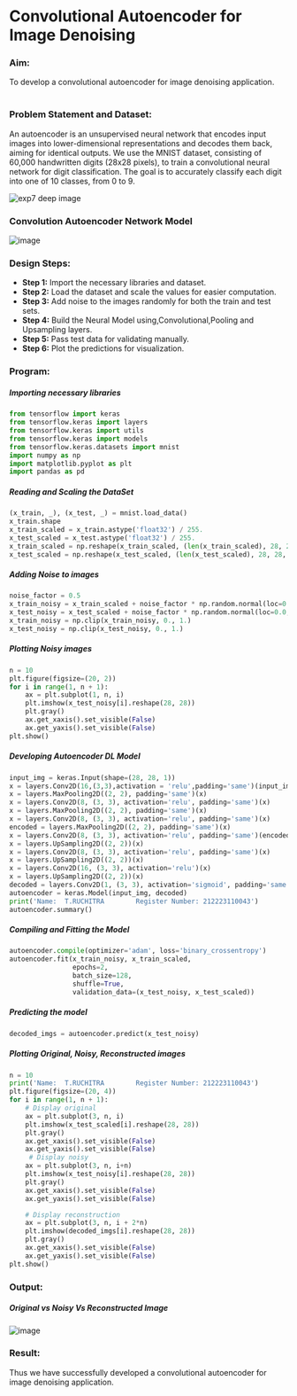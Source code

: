 # Convolutional Autoencoder for Image Denoising
### Aim:
To develop a convolutional autoencoder for image denoising application. &emsp;&emsp;&emsp;&emsp;&emsp;&emsp;
### Problem Statement and Dataset:
An autoencoder is an unsupervised neural network that encodes input images into lower-dimensional representations and decodes them back, aiming for identical outputs. We use the MNIST dataset, consisting of 60,000 handwritten digits (28x28 pixels), to train a convolutional neural network for digit classification. The goal is to accurately classify each digit into one of 10 classes, from 0 to 9.

![exp7 deep image](https://github.com/user-attachments/assets/f41c9357-670e-453f-ae1b-0fc027320b92)

### Convolution Autoencoder Network Model
![image](https://github.com/user-attachments/assets/3dc3405d-22eb-400e-9fc5-291a04d2f26c)
### Design Steps:
- **Step 1:** Import the necessary libraries and dataset.
- **Step 2:** Load the dataset and scale the values for easier computation.
- **Step 3:** Add noise to the images randomly for both the train and test sets.
- **Step 4:** Build the Neural Model using,Convolutional,Pooling and Upsampling layers.
- **Step 5:** Pass test data for validating manually.
- **Step 6:** Plot the predictions for visualization.

### Program:
##### Importing necessary libraries
```Python
from tensorflow import keras
from tensorflow.keras import layers
from tensorflow.keras import utils
from tensorflow.keras import models
from tensorflow.keras.datasets import mnist
import numpy as np
import matplotlib.pyplot as plt
import pandas as pd

```
##### Reading and Scaling the DataSet
```Python
(x_train, _), (x_test, _) = mnist.load_data()
x_train.shape
x_train_scaled = x_train.astype('float32') / 255.
x_test_scaled = x_test.astype('float32') / 255.
x_train_scaled = np.reshape(x_train_scaled, (len(x_train_scaled), 28, 28, 1))
x_test_scaled = np.reshape(x_test_scaled, (len(x_test_scaled), 28, 28, 1))
```
##### Adding Noise to images
```Python
noise_factor = 0.5
x_train_noisy = x_train_scaled + noise_factor * np.random.normal(loc=0.0, scale=1.0, size=x_train_scaled.shape)
x_test_noisy = x_test_scaled + noise_factor * np.random.normal(loc=0.0, scale=1.0, size=x_test_scaled.shape)
x_train_noisy = np.clip(x_train_noisy, 0., 1.)
x_test_noisy = np.clip(x_test_noisy, 0., 1.)
```
##### Plotting Noisy images
```Python
n = 10
plt.figure(figsize=(20, 2))
for i in range(1, n + 1):
    ax = plt.subplot(1, n, i)
    plt.imshow(x_test_noisy[i].reshape(28, 28))
    plt.gray()
    ax.get_xaxis().set_visible(False)
    ax.get_yaxis().set_visible(False)
plt.show()
```
##### Developing Autoencoder DL Model
```Python
input_img = keras.Input(shape=(28, 28, 1))
x = layers.Conv2D(16,(3,3),activation = 'relu',padding='same')(input_img)
x = layers.MaxPooling2D((2, 2), padding='same')(x)
x = layers.Conv2D(8, (3, 3), activation='relu', padding='same')(x)
x = layers.MaxPooling2D((2, 2), padding='same')(x)
x = layers.Conv2D(8, (3, 3), activation='relu', padding='same')(x)
encoded = layers.MaxPooling2D((2, 2), padding='same')(x)
x = layers.Conv2D(8, (3, 3), activation='relu', padding='same')(encoded)
x = layers.UpSampling2D((2, 2))(x)
x = layers.Conv2D(8, (3, 3), activation='relu', padding='same')(x)
x = layers.UpSampling2D((2, 2))(x)
x = layers.Conv2D(16, (3, 3), activation='relu')(x)
x = layers.UpSampling2D((2, 2))(x)
decoded = layers.Conv2D(1, (3, 3), activation='sigmoid', padding='same')(x)
autoencoder = keras.Model(input_img, decoded)
print('Name:  T.RUCHITRA        Register Number: 212223110043')
autoencoder.summary()
```
##### Compiling and Fitting the Model
```Python
autoencoder.compile(optimizer='adam', loss='binary_crossentropy')
autoencoder.fit(x_train_noisy, x_train_scaled,
                epochs=2,
                batch_size=128,
                shuffle=True,
                validation_data=(x_test_noisy, x_test_scaled))
```

##### Predicting the model
```Python
decoded_imgs = autoencoder.predict(x_test_noisy)
```
##### Plotting Original, Noisy, Reconstructed images
```Python
n = 10
print('Name:  T.RUCHITRA        Register Number: 212223110043')
plt.figure(figsize=(20, 4))
for i in range(1, n + 1):
    # Display original
    ax = plt.subplot(3, n, i)
    plt.imshow(x_test_scaled[i].reshape(28, 28))
    plt.gray()
    ax.get_xaxis().set_visible(False)
    ax.get_yaxis().set_visible(False)
     # Display noisy
    ax = plt.subplot(3, n, i+n)
    plt.imshow(x_test_noisy[i].reshape(28, 28))
    plt.gray()
    ax.get_xaxis().set_visible(False)
    ax.get_yaxis().set_visible(False)

    # Display reconstruction
    ax = plt.subplot(3, n, i + 2*n)
    plt.imshow(decoded_imgs[i].reshape(28, 28))
    plt.gray()
    ax.get_xaxis().set_visible(False)
    ax.get_yaxis().set_visible(False)
plt.show()

```

### Output:
##### Original vs Noisy Vs Reconstructed Image

![image](https://github.com/user-attachments/assets/61cc2749-4b3b-44f1-8f0f-ec9d17294b22)



### Result:
Thus we have successfully developed a convolutional autoencoder for image denoising application.
